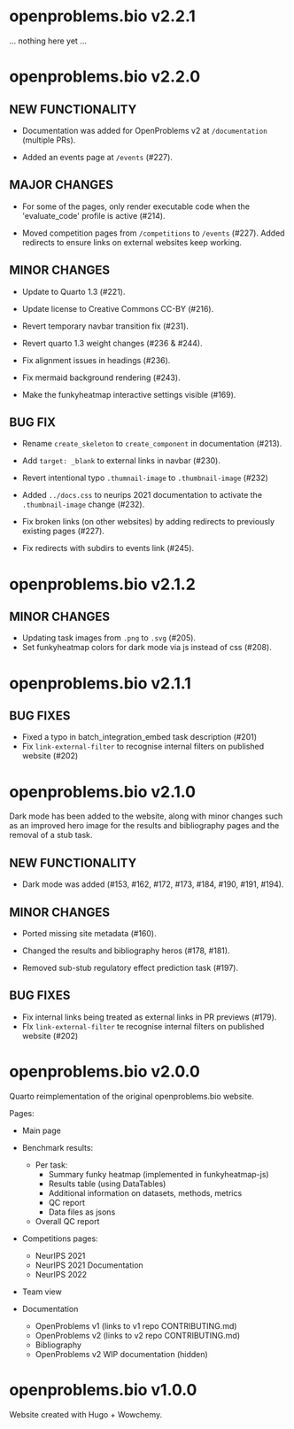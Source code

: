 # openproblems.bio v2.2.1

... nothing here yet ...

# openproblems.bio v2.2.0

## NEW FUNCTIONALITY

* Documentation was added for OpenProblems v2 at `/documentation` (multiple PRs).

* Added an events page at `/events` (#227).

## MAJOR CHANGES

* For some of the pages, only render executable code when the 'evaluate_code' profile is active (#214).

* Moved competition pages from `/competitions` to `/events` (#227). Added redirects to ensure links on external websites keep working.

## MINOR CHANGES

* Update to Quarto 1.3 (#221).

* Update license to Creative Commons CC-BY (#216).
  
* Revert temporary navbar transition fix (#231).

* Revert quarto 1.3 weight changes (#236 & #244).

* Fix alignment issues in headings (#236).

* Fix mermaid background rendering (#243).

* Make the funkyheatmap interactive settings visible (#169).

## BUG FIX

* Rename `create_skeleton` to `create_component` in documentation (#213).

* Add `target: _blank` to external links in navbar (#230).

* Revert intentional typo `.thumnail-image` to `.thumbnail-image` (#232)

* Added `../docs.css` to neurips 2021 documentation to activate the `.thumbnail-image` change (#232).

* Fix broken links (on other websites) by adding redirects to previously existing pages (#227).
  
* Fix redirects with subdirs to events link (#245).

# openproblems.bio v2.1.2

## MINOR CHANGES

* Updating task images from `.png` to `.svg` (#205).
* Set funkyheatmap colors for dark mode via js instead of css (#208).

# openproblems.bio v2.1.1

## BUG FIXES

* Fixed a typo in batch_integration_embed task description (#201)
* Fix `link-external-filter` to recognise internal filters on published website (#202)

# openproblems.bio v2.1.0

Dark mode has been added to the website, along with minor changes such as
an improved hero image for the results and bibliography pages and the removal
of a stub task.

## NEW FUNCTIONALITY

* Dark mode was added (#153, #162, #172, #173, #184, #190, #191, #194).

## MINOR CHANGES

* Ported missing site metadata (#160).

* Changed the results and bibliography heros (#178, #181).

* Removed sub-stub regulatory effect prediction task (#197).
  
## BUG FIXES

* Fix internal links being treated as external links in PR previews (#179).
* FIx `link-external-filter` te recognise internal filters on published website (#202)

# openproblems.bio v2.0.0

Quarto reimplementation of the original openproblems.bio website.

Pages:

* Main page

* Benchmark results:
  - Per task:
    - Summary funky heatmap (implemented in funkyheatmap-js)
    - Results table (using DataTables)
    - Additional information on datasets, methods, metrics
    - QC report
    - Data files as jsons
  - Overall QC report

* Competitions pages:
  - NeurIPS 2021
  - NeurIPS 2021 Documentation
  - NeurIPS 2022

* Team view

* Documentation
  - OpenProblems v1 (links to v1 repo CONTRIBUTING.md)
  - OpenProblems v2 (links to v2 repo CONTRIBUTING.md)
  - Bibliography
  - OpenProblems v2 WIP documentation (hidden)

# openproblems.bio v1.0.0

Website created with Hugo + Wowchemy.
